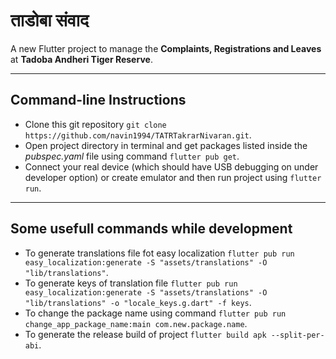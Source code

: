 # ताडोबा संवाद

A new Flutter project to manage the **Complaints, Registrations and Leaves** at **Tadoba Andheri Tiger Reserve**.

---

## Command-line Instructions

- Clone this git repository `git clone https://github.com/navin1994/TATRTakrarNivaran.git`.
- Open project directory in terminal and get packages listed inside the _pubspec.yaml_ file using command `flutter pub get`.
- Connect your real device (which should have USB debugging on under developer option) or create emulator and then run project using `flutter run`.

---

## Some usefull commands while development

- To generate translations file fot easy localization `flutter pub run easy_localization:generate -S "assets/translations" -O "lib/translations"`.
- To generate keys of translation file `flutter pub run easy_localization:generate -S "assets/translations" -O "lib/translations" -o "locale_keys.g.dart" -f keys`.
- To change the package name using command `flutter pub run change_app_package_name:main com.new.package.name`.
- To generate the release build of project `flutter build apk --split-per-abi`.
